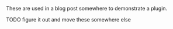 These are used in a blog post somewhere to demonstrate a plugin.

TODO figure it out and move these somewhere else
